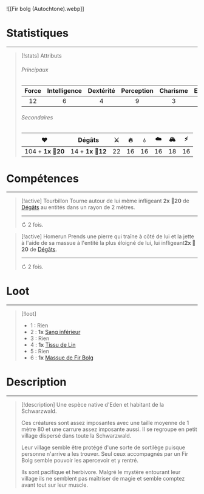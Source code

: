 ![[Fir bolg (Autochtone).webp]]
# Statistiques
---
>[!stats] Attributs
>
>###### Principaux
>
>| Force | Intelligence | Dextérité | Perception | Charisme | Endurance | Initiative |
>| :-----: | :-----------: | :---------: | :-----------: | :---------: | :----------: | :---------: |
>|    12   |        6       |        4     |         9         |        3           |     12         |       24      |
>
>###### Secondaires
>
>|          ❤️         |      Dégâts      | ⚔️ | 🔥  | 💧  | ☁️  | 🏔️ |  ⚡  |
>| :-------------: | :-------------: | :-: | :-: | :-: | :-: | :-: | :-: |
>| 104 + **1x 🎲20** | 14 + **1x 🎲12** | 22  | 16  | 16  | 16  | 18  | 16  |

# Compétences
---
>[!active] Tourbillon
>Tourne autour de lui même infligeant **2x 🎲20** de [Dégâts]() au entités dans un rayon de 2 mètres.
>
>---
>↻ 2 fois.

>[!active] Homerun
>Prends une pierre qui traîne à côté de lui et la jette à l'aide de sa massue à l'entité la plus éloigné de lui, lui infligeant**2x 🎲20** de [Dégâts]().
>
>---
>↻ 2 fois.

# Loot
---
>[!loot]
>- 1 : Rien
>- 2 : **1x** [Sang inférieur]()
>- 3 : Rien
>- 4 : **1x** [Tissu de Lin]()
>- 5 : Rien
>- 6 : **1x** [Massue de Fir Bolg]()

# Description
---
>[!description]
>Une espèce native d'Eden et habitant de la Schwarzwald.
>
>Ces créatures sont assez imposantes avec une taille moyenne de 1 mètre 80 et une carrure assez imposante aussi. Il se regroupe en petit village dispersé dans toute la Schwarzwald.
>
>Leur village semble être protégé d'une sorte de sortilège puisque personne n'arrive a les trouver. Seul ceux accompagnés par un Fir Bolg semble pouvoir les apercevoir et y rentré.
>
>Ils sont pacifique et herbivore. Malgré le mystère entourant leur village ils ne semblent pas maîtriser de magie et semble comptez avant tout sur leur muscle.

